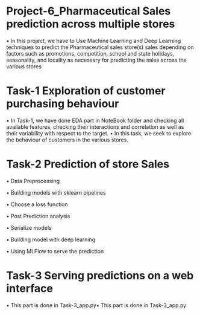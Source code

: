 # Project-6_Pharmaceutical Sales prediction across multiple stores
• In this project, we have to Use Machine Learning and Deep Learning techniques to predict the Pharmaceutical sales store(s) sales depending on factors such as promotions, competition, school and state holidays, seasonality, and locality as necessary for predicting the sales across the various stores
# Task-1 Exploration of customer purchasing behaviour
• In Task-1, we have done EDA part in NoteBook folder and checking all available features, checking their interactions and correlation as well as their variability with respect to the target.
• In this task, we seek to explore the behaviour of customers in the various stores.
# Task-2 Prediction of store Sales
• Data Preprocessing

• Building models with sklearn pipelines

• Choose a loss function

• Post Prediction analysis

• Serialize models

• Building model with deep learning

• Using MLFlow to serve the prediction

# Task-3 Serving predictions on a web interface
• This part is done in Task-3_app.py• This part is done in Task-3_app.py
